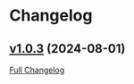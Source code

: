 # Changelog

## [v1.0.3](https://github.com/forumi0721/ZuiKoreanizer/tree/v1.0.3) (2024-08-01)

[Full Changelog](https://github.com/forumi0721/ZuiKoreanizer/compare/v1.0.2...v1.0.3)



